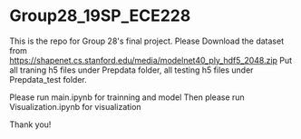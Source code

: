 # Group28_19SP_ECE228
This is the repo for Group 28's final project.
Please Download the dataset from https://shapenet.cs.stanford.edu/media/modelnet40_ply_hdf5_2048.zip 
Put all traning h5 files under Prepdata folder, all testing h5 files under Prepdata_test folder.

Please run main.ipynb for trainning and model
Then please run Visualization.ipynb for visualization

Thank you!
